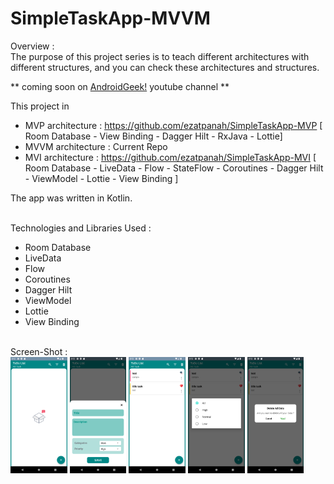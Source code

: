 # SimpleTaskApp-MVVM

Overview :
<br>
The purpose of this project series is to teach different architectures with different structures, and you can check these architectures and structures.

** coming soon on [AndroidGeek!](https://www.youtube.com/c/AndroidGeekco) youtube channel **

This project in
- MVP architecture : https://github.com/ezatpanah/SimpleTaskApp-MVP [ Room Database - View Binding - Dagger Hilt - RxJava - Lottie]
- MVVM architecture : Current Repo
- MVI architecture : https://github.com/ezatpanah/SimpleTaskApp-MVI [ Room Database - LiveData - Flow - StateFlow - Coroutines - Dagger Hilt - ViewModel - Lottie - View Binding ]

The app was written in Kotlin.

<br>
Technologies and Libraries Used :

- Room Database
- LiveData
- Flow
- Coroutines
- Dagger Hilt
- ViewModel
- Lottie
- View Binding


<br>
Screen-Shot :
<br>
<img alt="Ezatpanah SimpleTaskApp-MVVM" src="screenshots/Screenshot_1670439161.png" width="18%"> <img alt="Ezatpanah SimpleTaskApp-MVVM" src="screenshots/Screenshot_1670439165.png" width="18%"> <img alt="Ezatpanah SimpleTaskApp-MVVM" src="screenshots/Screenshot_1670439228.png" width="18%"> <img alt="Ezatpanah SimpleTaskApp-MVVM" src="screenshots/Screenshot_1670439231.png" width="18%"> <img alt="Ezatpanah SimpleTaskApp-MVVM" src="screenshots/Screenshot_1670439234.png" width="18%">
